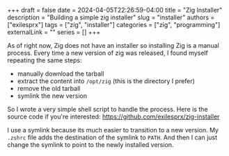 +++ 
draft = false
date = 2024-04-05T22:26:59-04:00
title = "Zig Installer"
description = "Building a simple zig installer"
slug = "installer"
authors = ["exilesprx"]
tags = ["zig", "installer"]
categories = ["zig", "programming"]
externalLink = ""
series = []
+++

As of right now, Zig does not have an installer so installing Zig is a manual process. Every time a new version of zig was released, I found myself repeating the same steps:

- manually download the tarball
- extract the content into `/opt/zig` (this is the directory I prefer)
- remove the old tarball
- symlink the new version

So I wrote a very simple shell script to handle the process. Here is the source code if you're interested: https://github.com/exilesprx/zig-installer

I use a symlink because its much easier to transition to a new version. My `.zshrc` file adds the destination of the symlink to `PATH`. And then I can just change the symlink to point to the newly installed version.
